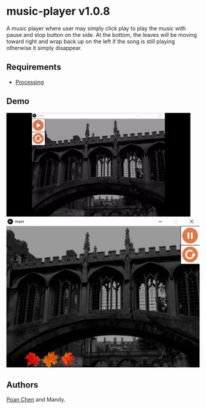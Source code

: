 # music-player v1.0.8
A music player where user may simply click play to play the music with pause and stop button on the side. At the bottom, the leaves will be moving toward right and wrap back up on the left if the song is still playing otherwise it simply disappear.

## Requirements
- [Processing](https://processing.org/download/)

## Demo
![Loading the first image](demo.gif)
![Loading the first image](demo.PNG)

## Authors
[Poan Chen](https://github.com/poanchen) and Mandy.